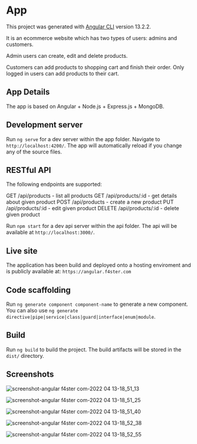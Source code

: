 # App

This project was generated with [Angular CLI](https://github.com/angular/angular-cli) version 13.2.2.

It is an ecommerce website which has two types of users: admins and customers.

Admin users can create, edit and delete products.

Customers can add products to shopping cart and finish their order. Only logged in users can add products to their cart.

## App Details

The app is based on Angular + Node.js + Express.js + MongoDB.

## Development server

Run `ng serve` for a dev server within the app folder. Navigate to `http://localhost:4200/`. The app will automatically reload if you change any of the source files.

## RESTful API

The following endpoints are supported:

GET /api/products - list all products
GET /api/products/:id - get details about given product
POST /api/products - create a new product
PUT /api/products/:id - edit given product
DELETE /api/products/:id - delete given product

Run `npm start` for a dev api server within the api folder. The api will be available at `http://localhost:3000/`.

## Live site

The application has been build and deployed onto a hosting enviroment and is publicly available at: `https://angular.f4ster.com`

## Code scaffolding

Run `ng generate component component-name` to generate a new component. You can also use `ng generate directive|pipe|service|class|guard|interface|enum|module`.

## Build

Run `ng build` to build the project. The build artifacts will be stored in the `dist/` directory.

## Screenshots
![screenshot-angular f4ster com-2022 04 13-18_51_13](https://user-images.githubusercontent.com/19432229/163223268-7ef54086-cc51-4734-a1f2-5a5887921b4e.png)

![screenshot-angular f4ster com-2022 04 13-18_51_25](https://user-images.githubusercontent.com/19432229/163223287-c36ad919-571f-4d3f-b964-04926d5ebadb.png)

![screenshot-angular f4ster com-2022 04 13-18_51_40](https://user-images.githubusercontent.com/19432229/163223538-e9b406a6-f81d-4c0f-a1fc-00ff97c94148.png)

![screenshot-angular f4ster com-2022 04 13-18_52_38](https://user-images.githubusercontent.com/19432229/163223548-1cccb1fc-f253-41c5-8b19-89776d322492.png)

![screenshot-angular f4ster com-2022 04 13-18_52_55](https://user-images.githubusercontent.com/19432229/163223557-6f19bda5-fb54-4ec6-8ad6-a0f8426b6a79.png)
